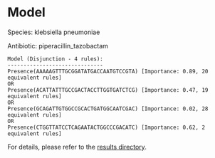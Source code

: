 
# Model

Species: klebsiella pneumoniae

Antibiotic: piperacillin_tazobactam

```
Model (Disjunction - 4 rules):
------------------------------
Presence(AAAAAGTTTGCGGATATGACCAATGTCCGTA) [Importance: 0.89, 20 equivalent rules]
OR
Presence(ACATTATTTGCCGACTACCTTGGTGATCTCG) [Importance: 0.47, 19 equivalent rules]
OR
Presence(GCAGATTGTGGCCGCACTGATGGCAATCGAC) [Importance: 0.02, 28 equivalent rules]
OR
Presence(CTGGTTATCCTCAGAATACTGGCCCGACATC) [Importance: 0.62, 2 equivalent rules]

```

For details, please refer to the [results directory](../../../../../results/scm_b/klebsiella+pneumoniae/piperacillin_tazobactam/repeat_2/).

